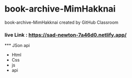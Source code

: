 # book-archive-MimHakknai
book-archive-MimHakknai created by GitHub Classroom

### live Link : https://sad-newton-7a46d0.netlify.app/

*** JSon api 

* Html 
* Css 
* js 
* api

